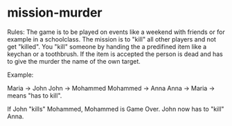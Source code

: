 # mission-murder

Rules: The game is to be played on events like a weekend with friends or for example in a schoolclass. The mission is to "kill" all other players and not get "killed". You "kill" someone by handing the a predifined item like a keychan or a toothbrush. If the item is accepted the person is dead and has to give the murder the name of the own target. 

Example: 

Maria -> John
John -> Mohammed
Mohammed -> Anna
Anna -> Maria
-> means "has to kill".

If John "kills" Mohammed, Mohammed is Game Over. John now has to "kill" Anna.
